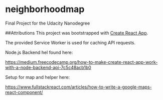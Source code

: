 # neighborhoodmap
Final Project for the Udacity Nanodegree

##Attributions
This project was bootstrapped with [Create React App](https://github.com/facebook/create-react-app).

The provided Service Worker is used for caching API requests.

Node.js Backend hel found here:
 
 https://medium.freecodecamp.org/how-to-make-create-react-app-work-with-a-node-backend-api-7c5c48acb1b0

Setup for map and helper here: 

https://www.fullstackreact.com/articles/how-to-write-a-google-maps-react-component/

